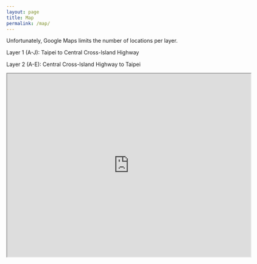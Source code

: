 ```yaml
---
layout: page
title: Map
permalink: /map/
---
```


Unfortunately, Google Maps limits the number of locations per layer. 

Layer 1 (A-J): Taipei to Central Cross-lsland Highway

Layer 2 (A-E): Central Cross-lsland Highway to Taipei 

<iframe src="https://www.google.com/maps/d/embed?mid=zJqxSHM12Jyw.kLyRyJS7uvsY" width="640" height="480"></iframe>